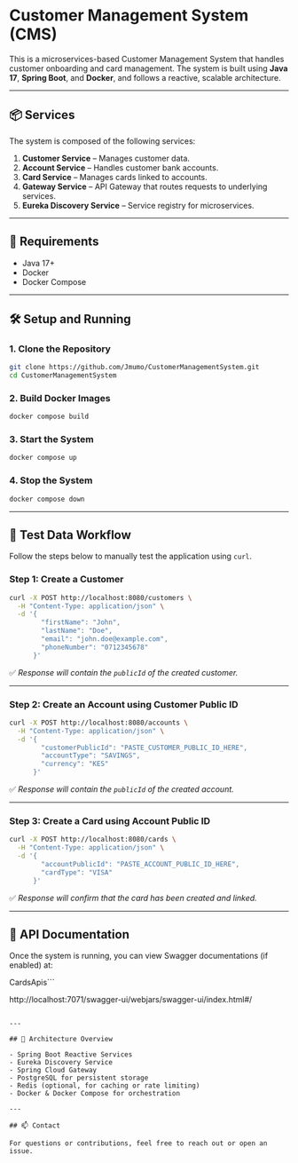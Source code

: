 # Customer Management System (CMS)

This is a microservices-based Customer Management System that handles customer onboarding and card management. The system is built using **Java 17**, **Spring Boot**, and **Docker**, and follows a reactive, scalable architecture.

---

## 📦 Services

The system is composed of the following services:

1. **Customer Service** – Manages customer data.
2. **Account Service** – Handles customer bank accounts.
3. **Card Service** – Manages cards linked to accounts.
4. **Gateway Service** – API Gateway that routes requests to underlying services.
5. **Eureka Discovery Service** – Service registry for microservices.

---

## 🚀 Requirements

- Java 17+
- Docker
- Docker Compose

---

## 🛠️ Setup and Running

### 1. Clone the Repository

```bash
git clone https://github.com/Jmumo/CustomerManagementSystem.git
cd CustomerManagementSystem
```

### 2. Build Docker Images

```bash
docker compose build
```

### 3. Start the System

```bash
docker compose up
```

### 4. Stop the System

```bash
docker compose down
```

---

## 🧪 Test Data Workflow

Follow the steps below to manually test the application using `curl`.

### Step 1: Create a Customer

```bash
curl -X POST http://localhost:8080/customers \
  -H "Content-Type: application/json" \
  -d '{
        "firstName": "John",
        "lastName": "Doe",
        "email": "john.doe@example.com",
        "phoneNumber": "0712345678"
      }'
```

✅ *Response will contain the `publicId` of the created customer.*

---

### Step 2: Create an Account using Customer Public ID

```bash
curl -X POST http://localhost:8080/accounts \
  -H "Content-Type: application/json" \
  -d '{
        "customerPublicId": "PASTE_CUSTOMER_PUBLIC_ID_HERE",
        "accountType": "SAVINGS",
        "currency": "KES"
      }'
```

✅ *Response will contain the `publicId` of the created account.*

---

### Step 3: Create a Card using Account Public ID

```bash
curl -X POST http://localhost:8080/cards \
  -H "Content-Type: application/json" \
  -d '{
        "accountPublicId": "PASTE_ACCOUNT_PUBLIC_ID_HERE",
        "cardType": "VISA"
      }'
```

✅ *Response will confirm that the card has been created and linked.*

---

## 🔎 API Documentation

Once the system is running, you can view Swagger documentations (if enabled) at:

CardsApis```


http://localhost:7071/swagger-ui/webjars/swagger-ui/index.html#/
```

---

## 🧩 Architecture Overview

- Spring Boot Reactive Services
- Eureka Discovery Service
- Spring Cloud Gateway
- PostgreSQL for persistent storage
- Redis (optional, for caching or rate limiting)
- Docker & Docker Compose for orchestration

---

## 📫 Contact

For questions or contributions, feel free to reach out or open an issue.
